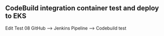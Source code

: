 ## CodeBuild integration container test and deploy to EKS

Edit Test 08
GitHub --> Jenkins Pipeline --> Codebuild test 

